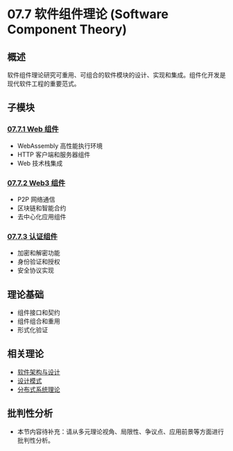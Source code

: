 # 07.7 软件组件理论 (Software Component Theory)

## 概述

软件组件理论研究可重用、可组合的软件模块的设计、实现和集成。组件化开发是现代软件工程的重要范式。

## 子模块

### [07.7.1 Web 组件](07.7.1_Web_Components.md)

- WebAssembly 高性能执行环境
- HTTP 客户端和服务器组件
- Web 技术栈集成

### [07.7.2 Web3 组件](07.7.2_Web3_Components.md)

- P2P 网络通信
- 区块链和智能合约
- 去中心化应用组件

### [07.7.3 认证组件](07.7.3_Authentication_Components.md)

- 加密和解密功能
- 身份验证和授权
- 安全协议实现

## 理论基础

- 组件接口和契约
- 组件组合和重用
- 形式化验证

## 相关理论

- [软件架构与设计](README.md)
- [设计模式](README.md)
- [分布式系统理论](README.md)


## 批判性分析

- 本节内容待补充：请从多元理论视角、局限性、争议点、应用前景等方面进行批判性分析。
